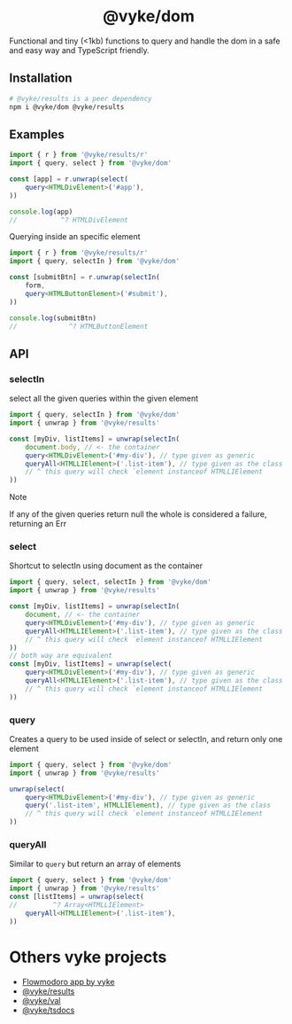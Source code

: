 <div align="center">
	<h1>
		@vyke/dom
	</h1>
</div>
Functional and tiny (<1kb) functions to query and handle the dom in a safe and easy way and TypeScript friendly.

## Installation
```sh
# @vyke/results is a peer dependency
npm i @vyke/dom @vyke/results
```

## Examples
```ts
import { r } from '@vyke/results/r'
import { query, select } from '@vyke/dom'

const [app] = r.unwrap(select(
	query<HTMLDivElement>('#app'),
))

console.log(app)
//           ^? HTMLDivElement
```

Querying inside an specific element
```ts
import { r } from '@vyke/results/r'
import { query, selectIn } from '@vyke/dom'

const [submitBtn] = r.unwrap(selectIn(
	form,
	query<HTMLButtonElement>('#submit'),
))

console.log(submitBtn)
//             ^? HTMLButtonElement
```

## API
### selectIn
select all the given queries within the given element

```ts
import { query, selectIn } from '@vyke/dom'
import { unwrap } from '@vyke/results'

const [myDiv, listItems] = unwrap(selectIn(
	document.body, // <- the container
	query<HTMLDivElement>('#my-div'), // type given as generic
	queryAll<HTMLLIElement>('.list-item'), // type given as the class
	// ^ this query will check `element instanceof HTMLLIElement
))
```
> [!NOTE]
> If any of the given queries return null the whole is considered a
> failure, returning an Err

### select
Shortcut to selectIn using document as the container

```ts
import { query, select, selectIn } from '@vyke/dom'
import { unwrap } from '@vyke/results'

const [myDiv, listItems] = unwrap(selectIn(
	document, // <- the container
	query<HTMLDivElement>('#my-div'), // type given as generic
	queryAll<HTMLLIElement>('.list-item'), // type given as the class
	// ^ this query will check `element instanceof HTMLLIElement
))
// both way are equivalent
const [myDiv, listItems] = unwrap(select(
	query<HTMLDivElement>('#my-div'), // type given as generic
	queryAll<HTMLLIElement>('.list-item'), // type given as the class
	// ^ this query will check `element instanceof HTMLLIElement
))
```

### query
Creates a query to be used inside of select or selectIn, and return only one element

```ts
import { query, select } from '@vyke/dom'
import { unwrap } from '@vyke/results'

unwrap(select(
	query<HTMLDivElement>('#my-div'), // type given as generic
	query('.list-item', HTMLLIElement), // type given as the class
	// ^ this query will check `element instanceof HTMLLIElement
))
```

### queryAll
Similar to `query` but return an array of elements

```ts
import { query, select } from '@vyke/dom'
import { unwrap } from '@vyke/results'
const [listItems] = unwrap(select(
//         ^? Array<HTMLLIElement>
	queryAll<HTMLLIElement>('.list-item'),
))
```

# Others vyke projects
- [Flowmodoro app by vyke](https://github.com/albizures/vyke-flowmodoro)
- [@vyke/results](https://github.com/albizures/vyke-results)
- [@vyke/val](https://github.com/albizures/vyke-val)
- [@vyke/tsdocs](https://github.com/albizures/vyke-tsdocs)
